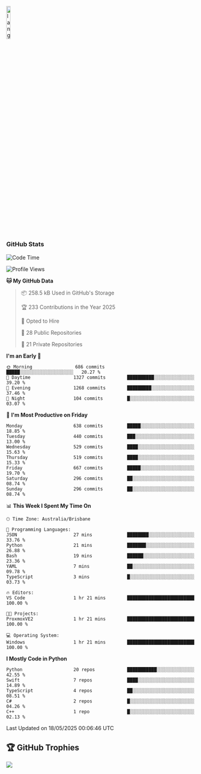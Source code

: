 <p align="left"><img width=15%" src="https://github.com/alansmathew/alansmathew/raw/master/lang.gif" alt="lang image here" /></p>

# <h3 align="left">GitHub Stats</h3>

<!--START_SECTION:waka-->
![Code Time](http://img.shields.io/badge/Code%20Time-572%20hrs%2014%20mins-blue)

![Profile Views](http://img.shields.io/badge/Profile%20Views-3-blue)

**🐱 My GitHub Data** 

> 📦 258.5 kB Used in GitHub's Storage 
 > 
> 🏆 233 Contributions in the Year 2025
 > 
> 💼 Opted to Hire
 > 
> 📜 28 Public Repositories 
 > 
> 🔑 21 Private Repositories 
 > 
**I'm an Early 🐤** 

```text
🌞 Morning                686 commits         █████░░░░░░░░░░░░░░░░░░░░   20.27 % 
🌆 Daytime                1327 commits        ██████████░░░░░░░░░░░░░░░   39.20 % 
🌃 Evening                1268 commits        █████████░░░░░░░░░░░░░░░░   37.46 % 
🌙 Night                  104 commits         █░░░░░░░░░░░░░░░░░░░░░░░░   03.07 % 
```
📅 **I'm Most Productive on Friday** 

```text
Monday                   638 commits         █████░░░░░░░░░░░░░░░░░░░░   18.85 % 
Tuesday                  440 commits         ███░░░░░░░░░░░░░░░░░░░░░░   13.00 % 
Wednesday                529 commits         ████░░░░░░░░░░░░░░░░░░░░░   15.63 % 
Thursday                 519 commits         ████░░░░░░░░░░░░░░░░░░░░░   15.33 % 
Friday                   667 commits         █████░░░░░░░░░░░░░░░░░░░░   19.70 % 
Saturday                 296 commits         ██░░░░░░░░░░░░░░░░░░░░░░░   08.74 % 
Sunday                   296 commits         ██░░░░░░░░░░░░░░░░░░░░░░░   08.74 % 
```


📊 **This Week I Spent My Time On** 

```text
🕑︎ Time Zone: Australia/Brisbane

💬 Programming Languages: 
JSON                     27 mins             ████████░░░░░░░░░░░░░░░░░   33.76 % 
Python                   21 mins             ███████░░░░░░░░░░░░░░░░░░   26.88 % 
Bash                     19 mins             ██████░░░░░░░░░░░░░░░░░░░   23.36 % 
YAML                     7 mins              ██░░░░░░░░░░░░░░░░░░░░░░░   09.78 % 
TypeScript               3 mins              █░░░░░░░░░░░░░░░░░░░░░░░░   03.73 % 

🔥 Editors: 
VS Code                  1 hr 21 mins        █████████████████████████   100.00 % 

🐱‍💻 Projects: 
ProxmoxVE2               1 hr 21 mins        █████████████████████████   100.00 % 

💻 Operating System: 
Windows                  1 hr 21 mins        █████████████████████████   100.00 % 
```

**I Mostly Code in Python** 

```text
Python                   20 repos            ███████████░░░░░░░░░░░░░░   42.55 % 
Swift                    7 repos             ████░░░░░░░░░░░░░░░░░░░░░   14.89 % 
TypeScript               4 repos             ██░░░░░░░░░░░░░░░░░░░░░░░   08.51 % 
C#                       2 repos             █░░░░░░░░░░░░░░░░░░░░░░░░   04.26 % 
C++                      1 repo              █░░░░░░░░░░░░░░░░░░░░░░░░   02.13 % 
```




 Last Updated on 18/05/2025 00:06:46 UTC
<!--END_SECTION:waka-->

## 🏆 GitHub Trophies

![](https://github-profile-trophy.vercel.app/?username=samh06&theme=discord&no-frame=true&no-bg=false&margin-w=4)
